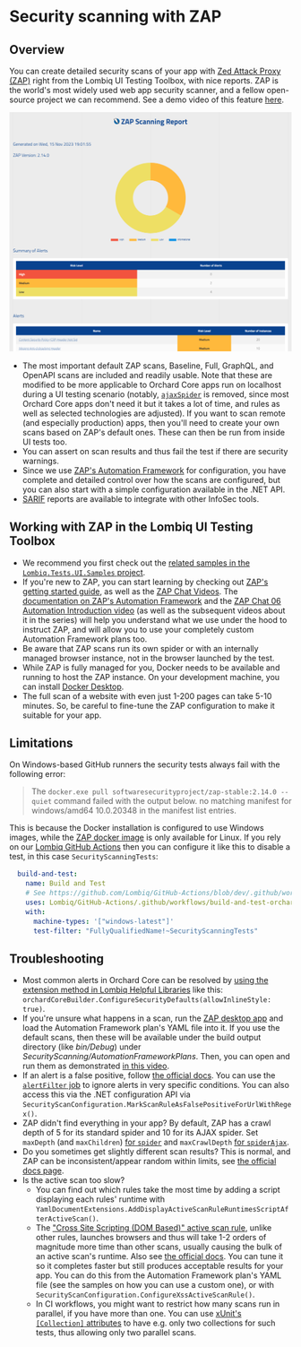 # Security scanning with ZAP

## Overview

You can create detailed security scans of your app with [Zed Attack Proxy (ZAP)](https://www.zaproxy.org/) right from the Lombiq UI Testing Toolbox, with nice reports. ZAP is the world's most widely used web app security scanner, and a fellow open-source project we can recommend. See a demo video of this feature [here](https://www.youtube.com/watch?v=iUYivLkFbY4).

![Sample ZAP security scan report](Attachments/ZapReportScreenshot.png)

- The most important default ZAP scans, Baseline, Full, GraphQL, and OpenAPI scans are included and readily usable. Note that these are modified to be more applicable to Orchard Core apps run on localhost during a UI testing scenario (notably, [`ajaxSpider`](https://www.zaproxy.org/docs/desktop/addons/ajax-spider/automation/) is removed, since most Orchard Core apps don't need it but it takes a lot of time, and rules as well as selected technologies are adjusted). If you want to scan remote (and especially production) apps, then you'll need to create your own scans based on ZAP's default ones. These can then be run from inside UI tests too.
- You can assert on scan results and thus fail the test if there are security warnings.
- Since we use [ZAP's Automation Framework](https://www.zaproxy.org/docs/automate/automation-framework/) for configuration, you have complete and detailed control over how the scans are configured, but you can also start with a simple configuration available in the .NET API.
- [SARIF](https://sarifweb.azurewebsites.net/) reports are available to integrate with other InfoSec tools.

## Working with ZAP in the Lombiq UI Testing Toolbox

- We recommend you first check out the [related samples in the `Lombiq.Tests.UI.Samples` project](../../Lombiq.Tests.UI.Samples/Tests/SecurityScanningTests.cs).
- If you're new to ZAP, you can start learning by checking out [ZAP's getting started guide](https://www.zaproxy.org/getting-started/), as well as the [ZAP Chat Videos](https://www.zaproxy.org/zap-chat/). The [documentation on ZAP's Automation Framework](https://www.zaproxy.org/docs/automate/automation-framework/) and the [ZAP Chat 06 Automation Introduction video](https://www.youtube.com/watch?v=PnCbIAnauD8) (as well as the subsequent videos about it in the series) will help you understand what we use under the hood to instruct ZAP, and will allow you to use your completely custom Automation Framework plans too.
- Be aware that ZAP scans run its own spider or with an internally managed browser instance, not in the browser launched by the test.
- While ZAP is fully managed for you, Docker needs to be available and running to host the ZAP instance. On your development machine, you can install [Docker Desktop](https://www.docker.com/products/docker-desktop/).
- The full scan of a website with even just 1-200 pages can take 5-10 minutes. So, be careful to fine-tune the ZAP configuration to make it suitable for your app.

## Limitations

On Windows-based GitHub runners the security tests always fail with the following error:

> The `docker.exe pull softwaresecurityproject/zap-stable:2.14.0 --quiet` command failed with the output below. no matching manifest for windows/amd64 10.0.20348 in the manifest list entries.

This is because the Docker installation is configured to use Windows images, while the [ZAP docker image](https://hub.docker.com/r/softwaresecurityproject/zap-stable/tags) is only available for Linux. If you rely on our [Lombiq GitHub Actions](https://github.com/Lombiq/GitHub-Actions) then you can configure it like this to disable a test, in this case `SecurityScanningTests`:

```yaml
  build-and-test:
    name: Build and Test
    # See https://github.com/Lombiq/GitHub-Actions/blob/dev/.github/workflows/build-and-test-orchard-core.yml.
    uses: Lombiq/GitHub-Actions/.github/workflows/build-and-test-orchard-core.yml@dev
    with:
      machine-types: '["windows-latest"]'
      test-filter: "FullyQualifiedName!~SecurityScanningTests"
```

## Troubleshooting

- Most common alerts in Orchard Core can be resolved by [using the extension method in Lombiq Helpful Libraries](https://github.com/Lombiq/Helpful-Libraries/blob/dev/Lombiq.HelpfulLibraries.OrchardCore/Docs/Security.md) like this: `orchardCoreBuilder.ConfigureSecurityDefaults(allowInlineStyle: true)`.
- If you're unsure what happens in a scan, run the [ZAP desktop app](https://www.zaproxy.org/download/) and load the Automation Framework plan's YAML file into it. If you use the default scans, then these will be available under the build output directory (like _bin/Debug_) under _SecurityScanning/AutomationFrameworkPlans_. Then, you can open and run them as demonstrated [in this video](https://youtu.be/PnCbIAnauD8?si=u0vi63Uvv9wZINzb&t=1173).
- If an alert is a false positive, follow [the official docs](https://www.zaproxy.org/faq/how-do-i-handle-a-false-positive/). You can use the [`alertFilter` job](https://www.zaproxy.org/docs/desktop/addons/alert-filters/automation/) to ignore alerts in very specific conditions. You can also access this via the .NET configuration API via `SecurityScanConfiguration.MarkScanRuleAsFalsePositiveForUrlWithRegex()`.
- ZAP didn't find everything in your app? By default, ZAP has a crawl depth of 5 for its standard spider and 10 for its AJAX spider. Set `maxDepth` (and `maxChildren`) [for `spider`](https://www.zaproxy.org/docs/desktop/addons/automation-framework/job-spider/) and `maxCrawlDepth` [for `spiderAjax`](https://www.zaproxy.org/docs/desktop/addons/ajax-spider/automation/).
- Do you sometimes get slightly different scan results? This is normal, and ZAP can be inconsistent/appear random within limits, see [the official docs page](https://www.zaproxy.org/faq/why-can-zap-scans-be-inconsistent/).
- Is the active scan too slow?
  - You can find out which rules take the most time by adding a script displaying each rules' runtime with `YamlDocumentExtensions.AddDisplayActiveScanRuleRuntimesScriptAfterActiveScan()`.
  - The ["Cross Site Scripting (DOM Based)" active scan rule](https://www.zaproxy.org/docs/desktop/addons/dom-xss-active-scan-rule/), unlike other rules, launches browsers and thus will take 1-2 orders of magnitude more time than other scans, usually causing the bulk of an active scan's runtime. Also see [the official docs](https://www.zaproxy.org/docs/desktop/addons/dom-xss-active-scan-rule/). You can tune it so it completes faster but still produces acceptable results for your app. You can do this from the Automation Framework plan's YAML file (see the samples on how you can use a custom one), or with `SecurityScanConfiguration.ConfigureXssActiveScanRule()`.
  - In CI workflows, you might want to restrict how many scans run in parallel, if you have more than one. You can use [xUnit's `[Collection]` attributes](https://xunit.net/docs/running-tests-in-parallel#parallelism-in-test-frameworks) to have e.g. only two collections for such tests, thus allowing only two parallel scans.

